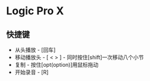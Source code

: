 # Logic Pro X

## 快捷键
- 从头播放 - [回车]
- 移动播放头 - [ <  > ] - 同时按住[shift]一次移动八个小节
- 复制 - 按住[opt(option)]用鼠标拖动
- 开始录音 - [R]

